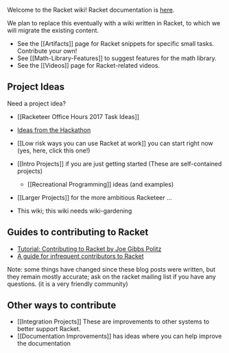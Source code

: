 Welcome to the Racket wiki!  Racket documentation is [here](http://docs.racket-lang.org).

We plan to replace this eventually with a wiki written in Racket, to which we will migrate the existing content.

* See the [[Artifacts]] page for Racket snippets for specific small tasks.  Contribute your own!
* See [[Math-Library-Features]] to suggest features for the math library.
* See the [[Videos]] page for Racket-related videos.

## Project Ideas

Need a project idea?

  * [[Racketeer Office Hours 2017 Task Ideas]]
  * [Ideas from the Hackathon](https://github.com/plt/racket/wiki/RacketCon-Hackathon-2012)
  * [[Low risk ways you can use Racket at work]] you can start right now (yes, here, click this one!)
  * [[Intro Projects]] if you are just getting started (These are self-contained projects)
      - [[Recreational Programming]] ideas (and examples)
  * [[Larger Projects]] for the more ambitious Racketeer ...

  * This wiki; this wiki needs wiki-gardening

## Guides to contributing to Racket
  * [Tutorial: Contributing to Racket by Joe Gibbs Politz](http://blog.racket-lang.org/2012/11/tutorial-contributing-to-racket.html)
  * [A guide for infrequent contributors to Racket](http://www.greghendershott.com/2013/04/a-guide-for-infrequent-contributors-to-racket.html)

Note: some things have changed since these blog posts were written, but they remain mostly accurate; ask on the racket mailing list if you have any questions. (it is a very friendly community)

## Other ways to contribute
  * [[Integration Projects]] These are improvements to other systems to better support Racket.
  * [[Documentation Improvements]] has ideas where you can help improve the documentation

